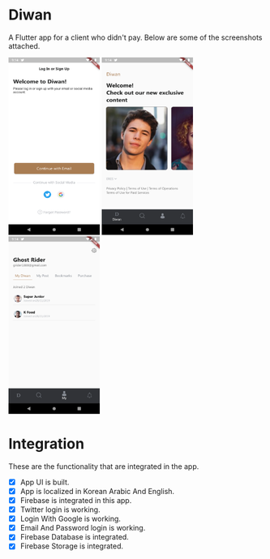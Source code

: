 # Diwan

A Flutter app for a client who didn't pay. Below are some of the screenshots attached.

<p>
 <img src="https://github.com/iamvivekkaushik/Diwan/blob/master/screenshot/welcome.png?raw=true" height="350" width="180"/>  
 <img src="https://github.com/iamvivekkaushik/Diwan/blob/master/screenshot/home.png?raw=true" height="350" width="180"/>
 <img src="https://github.com/iamvivekkaushik/Diwan/blob/master/screenshot/profile.png?raw=true" height="350" width="180"/>
</p>


# Integration

These are the functionality that are integrated in the app.

- [x] App UI is built.
- [x] App is localized in Korean Arabic And English.
- [x] Firebase is integrated in this app.
- [x] Twitter login is working.
- [x] Login With Google is working.
- [x] Email And Password login is working.
- [x] Firebase Database is integrated.
- [x] Firebase Storage is integrated.
